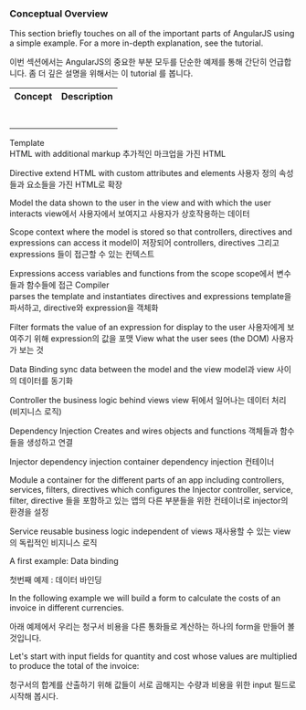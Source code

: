 ### Conceptual Overview

This section briefly touches on all of the important parts of AngularJS using a simple example. For a more in-depth explanation, see the tutorial.

이번 섹션에서는 AngularJS의 중요한 부분 모두를 단순한 예제를 통해 간단히 언급합니다. 좀 더 깊은 설명을 위해서는 이 tutorial 를 봅니다.


<table>
  <tr>
    <th>Concept</th>
    <th>Description</th>
  </tr>
  <tr>
    <td></td>
    <td></td>
  </tr>
  <tr>
    <td></td>
    <td></td>
  </tr>
  <tr>
    <td></td>
    <td></td>
  </tr>
  <tr>
    <td></td>
    <td></td>
  </tr>
  <tr>
    <td></td>
    <td></td>
  </tr>
  <tr>
    <td></td>
    <td></td>
  </tr>
  <tr>
    <td></td>
    <td></td>
  </tr>
</table>
	
Template	
HTML with additional markup 
추가적인 마크업을 가진 HTML

Directive	extend HTML with custom attributes and elements
사용자 정의 속성들과 요소들을 가진 HTML로 확장

Model	the data shown to the user in the view and with which the user interacts
view에서 사용자에서 보여지고 사용자가 상호작용하는 데이터 

Scope	context where the model is stored so that controllers, directives and expressions can access it
model이 저장되어 controllers, directives 그리고 expressions 들이 접근할 수 있는 컨텍스트

Expressions	access variables and functions from the scope
scope에서 변수들과 함수들에 접근
Compiler	
parses the template and instantiates directives and expressions
template을 파서하고, directive와 expression을 객체화

Filter	formats the value of an expression for display to the user
사용자에게 보여주기 위해 expression의 값을 포맷
View	what the user sees (the DOM)
사용자가 보는 것 

Data Binding	sync data between the model and the view
model과 view 사이의 데이터를 동기화

Controller	the business logic behind views
view 뒤에서 일어나는 데이터 처리 (비지니스 로직)

Dependency Injection	Creates and wires objects and functions
객체들과 함수들을 생성하고 연결

Injector	dependency injection container
dependency injection 컨테이너

Module	a container for the different parts of an app including controllers, services, filters, directives which configures the Injector
controller, service, filter, directive 들을 포함하고 있는 앱의 다른 부분들을 위한 컨테이너로 injector의 환경을 설정

Service	reusable business logic independent of views
재사용할 수 있는 view의 독립적인 비지니스 로직 



A first example: Data binding

첫번째 예제 : 데이터 바인딩

In the following example we will build a form to calculate the costs of an invoice in different currencies.

아래 예제에서 우리는 청구서 비용을 다른 통화들로 계산하는 하나의 form을 만들어 볼 것입니다.

Let's start with input fields for quantity and cost whose values are multiplied to produce the total of the invoice:

청구서의 합계를 산출하기 위해 값들이 서로 곱해지는 수량과 비용을 위한 input 필드로 시작해 봅시다.
